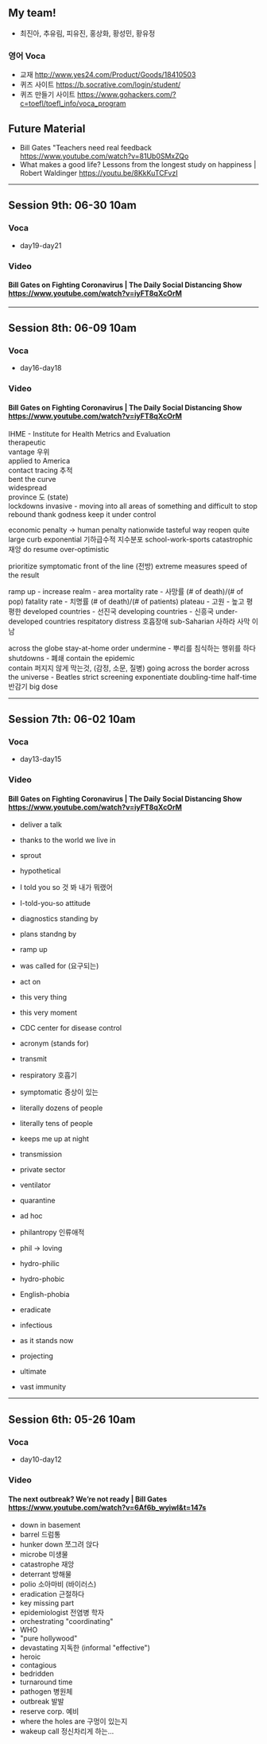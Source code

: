 ## My team!

+ 최진아, 추유림, 피유진, 홍상화, 황성민, 황유정

### 영어 Voca

+ 교재 <http://www.yes24.com/Product/Goods/18410503>
+ 퀴즈 사이트 <https://b.socrative.com/login/student/>
+ 퀴즈 만들기 사이트 <https://www.gohackers.com/?c=toefl/toefl_info/voca_program>

## Future Material

+ Bill Gates "Teachers need real feedback https://www.youtube.com/watch?v=81Ub0SMxZQo
+ What makes a good life? Lessons from the longest study on happiness | Robert Waldinger https://youtu.be/8KkKuTCFvzI

---

## Session 9th: 06-30 10am

### Voca

+ day19-day21

### Video

#### Bill Gates on Fighting Coronavirus | The Daily Social Distancing Show https://www.youtube.com/watch?v=iyFT8qXcOrM

---

## Session 8th: 06-09 10am

### Voca

+ day16-day18

### Video

#### Bill Gates on Fighting Coronavirus | The Daily Social Distancing Show https://www.youtube.com/watch?v=iyFT8qXcOrM

IHME - Institute for Health Metrics and Evaluation  
therapeutic  
vantage 우위  
applied to America  
contact tracing 추적  
bent the curve   
widespread  
province 도 (state)  
lockdowns 
invasive - moving into all areas of something and difficult to stop
rebound
thank godness
keep it under control

economic penalty -> human penalty
nationwide
tasteful way
reopen
quite large
curb
exponential 기하급수적 지수분포
school-work-sports
catastrophic 재앙
do resume 
over-optimistic

prioritize
symptomatic
front of the line (전방)
extreme measures
speed of the result

ramp up - increase
realm - area
mortality rate - 사망률 (# of death)/(# of pop)
fatality rate - 치명률 (# of death)/(# of patients)
plateau - 고원 - 높고 평평한
developed countries - 선진국
developing countries - 신흥국
under-developed countries
respitatory distress 호흡장애
sub-Saharian 사하라 사막 이남

across the globe
stay-at-home order
undermine - 뿌리를 침식하는 행위를 하다
shutdowns - 폐쇄
contain the epidemic  
contain 퍼지지 않게 막는것, (감정, 소문, 질병)
going across the border
across the universe - Beatles
strict screening 
exponentiate
doubling-time 
half-time 반감기
big dose

---

## Session 7th: 06-02 10am

### Voca

+ day13-day15

### Video

#### Bill Gates on Fighting Coronavirus | The Daily Social Distancing Show https://www.youtube.com/watch?v=iyFT8qXcOrM

+ deliver a talk
+ thanks to the world we live in
+ sprout

+ hypothetical
+ I told you so 것 봐 내가 뭐랬어
+ I-told-you-so attitude
+ diagnostics standing by
+ plans standng by
+ ramp up
+ was called for (요구되는)

+ act on
+ this very thing
+ this very moment
+ CDC center for disease control
+ acronym (stands for)
+ transmit
+ respiratory 호흡기
+ symptomatic 증상이 있는
+ literally dozens of people
+ literally tens of people
+ keeps me up at night
+ transmission 
+ private sector
+ ventilator
+ quarantine
+ ad hoc 

+ philantropy 인류애적
+ phil -> loving
+ hydro-philic
+ hydro-phobic
+ English-phobia
+ eradicate
+ infectious
+ as it stands now 
+ projecting
+ ultimate 
+ vast immunity

---

## Session 6th: 05-26 10am

### Voca

+ day10-day12

### Video

#### The next outbreak? We’re not ready | Bill Gates https://www.youtube.com/watch?v=6Af6b_wyiwI&t=147s

+ down in basement
+ barrel 드럼통
+ hunker down 쪼그려 앉다
+ microbe 미생물
+ catastrophe 재앙
+ deterrant 방해물
+ polio 소아마비 (바이러스)
+ eradication 근절하다
+ key missing part 
+ epidemiologist 전염병 학자
+ orchestrating "coordinating"
+ WHO
+ "pure hollywood"
+ devastating 지독한 (informal "effective")
+ heroic
+ contagious
+ bedridden
+ turnaround time
+ pathogen 병원체
+ outbreak 발발
+ reserve corp. 예비
+ where the holes are 구멍이 있는지
+ wakeup call 정신차리게 하는...

